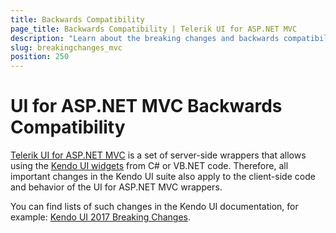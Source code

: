 ```yaml
---
title: Backwards Compatibility
page_title: Backwards Compatibility | Telerik UI for ASP.NET MVC
description: "Learn about the breaking changes and backwards compatibility released by Telerik UI for ASP.NET MVC."
slug: breakingchanges_mvc
position: 250
---
```


# UI for ASP.NET MVC Backwards Compatibility

[Telerik UI for ASP.NET MVC](http://www.telerik.com/aspnet-mvc) is a set of server-side wrappers that allows using the [Kendo UI widgets](../kendo-ui/introduction) from C# or VB.NET code. Therefore, all important changes in the Kendo UI suite also apply to the client-side code and behavior of the UI for ASP.NET MVC wrappers.

You can find lists of such changes in the Kendo UI documentation, for example: [Kendo UI 2017 Breaking Changes](../kendo-ui/backwards-compatibility/2017/2017-backward-compatibility).

